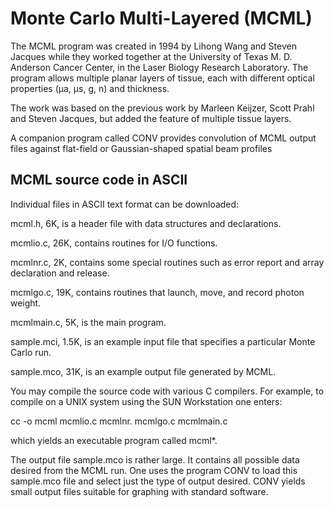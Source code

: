 # Monte Carlo Multi-Layered (MCML)

The MCML program was created in 1994 by Lihong Wang and Steven Jacques while they worked together at the University of Texas M. D. Anderson Cancer Center, in the Laser Biology Research Laboratory. The program allows multiple planar layers of tissue, each with different optical properties (μa, μs, g, n) and thickness.

The work was based on the previous work by Marleen Keijzer, Scott Prahl and Steven Jacques, but added the feature of multiple tissue layers.

A companion program called CONV provides convolution of MCML output files against flat-field or Gaussian-shaped spatial beam profiles


## MCML source code in ASCII

Individual files in ASCII text format can be downloaded:

mcml.h, 6K, is a header file with data structures and declarations.

mcmlio.c, 26K, contains routines for I/O functions.

mcmlnr.c, 2K, contains some special routines such as error report and array declaration and release.

mcmlgo.c, 19K, contains routines that launch, move, and record photon weight.

mcmlmain.c, 5K, is the main program.

sample.mci, 1.5K, is an example input file that specifies a particular Monte Carlo run.

sample.mco, 31K, is an example output file generated by MCML.

You may compile the source code with various C compilers. For example, to compile on a UNIX system using the SUN Workstation one enters:

cc -o mcml mcmlio.c mcmlnr. mcmlgo.c mcmlmain.c

which yields an executable program called mcml*.

The output file sample.mco is rather large. It contains all possible data desired from the MCML run. One uses the program CONV to load this sample.mco file and select just the type of output desired. CONV yields small output files suitable for graphing with standard software.